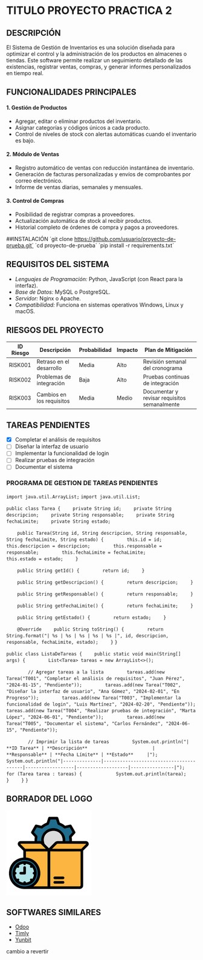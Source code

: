 # TITULO PROYECTO PRACTICA 2

## DESCRIPCIÓN

El Sistema de Gestión de Inventarios es una solución diseñada para optimizar el control y la administración de los productos en almacenes o tiendas. Este software permite realizar un seguimiento detallado de las existencias, registrar ventas, compras, y generar informes personalizados en tiempo real.

## FUNCIONALIDADES PRINCIPALES

#### 1. **Gestión de Productos**
- Agregar, editar o eliminar productos del inventario.
- Asignar categorías y códigos únicos a cada producto.
- Control de niveles de stock con alertas automáticas cuando el inventario es bajo.

#### 2. **Módulo de Ventas**
- Registro automático de ventas con reducción instantánea de inventario.
- Generación de facturas personalizadas y envíos de comprobantes por correo electrónico.
- Informe de ventas diarias, semanales y mensuales.

#### 3. **Control de Compras**
- Posibilidad de registrar compras a proveedores.
- Actualización automática de stock al recibir productos.
- Historial completo de órdenes de compra y pagos a proveedores.

##INSTALACIÓN
´git clone https://github.com/usuario/proyecto-de-prueba.git´
´cd proyecto-de-prueba´
´pip install -r requirements.txt´

## REQUISITOS DEL SISTEMA
- *Lenguajes de Programación:* Python, JavaScript (con React para la interfaz).
- *Base de Datos:* MySQL o PostgreSQL.
- *Servidor:* Nginx o Apache.
- *Compatibilidad:* Funciona en sistemas operativos Windows, Linux y macOS.

## RIESGOS DEL PROYECTO

| **ID Riesgo** | **Descripción**                  | **Probabilidad** | **Impacto** | **Plan de Mitigación**                        |
|---------------|----------------------------------|------------------|-------------|-----------------------------------------------|
| RISK001       | Retraso en el desarrollo         | Media            | Alto        | Revisión semanal del cronograma               |
| RISK002       | Problemas de integración         | Baja             | Alto        | Pruebas continuas de integración              |
| RISK003       | Cambios en los requisitos        | Media            | Medio       | Documentar y revisar requisitos semanalmente   |
 


## TAREAS PENDIENTES
- [x]  Completar el análisis de requisitos
- [ ] Diseñar la interfaz de usuario
- [ ] Implementar la funcionalidad de login
- [ ] Realizar pruebas de integración
- [ ] Documentar el sistema

### PROGRAMA DE GESTION DE TAREAS PENDIENTES 
`import java.util.ArrayList;`
`import java.util.List;`

`public class Tarea {`
`    private String id;`
`    private String descripcion;`
`    private String responsable;`
`    private String fechaLimite;`
`    private String estado;`

`    public Tarea(String id, String descripcion, String responsable, String fechaLimite, String estado) {`
`        this.id = id;`
`        this.descripcion = descripcion;`
`        this.responsable = responsable;`
`        this.fechaLimite = fechaLimite;`
`        this.estado = estado;`
`    }`

`    public String getId() {`
`        return id;`
`    }`

`    public String getDescripcion() {`
`        return descripcion;`
`    }`

`    public String getResponsable() {`
`        return responsable;`
`    }`

`    public String getFechaLimite() {`
`        return fechaLimite;`
`    }`

`    public String getEstado() {`
`        return estado;`
`    }`

`    @Override`
`    public String toString() {`
`        return String.format("| %s | %s | %s | %s | %s |", id, descripcion, responsable, fechaLimite, estado);`
`    }`
`}`

`public class ListaDeTareas {`
`    public static void main(String[] args) {`
`        List<Tarea> tareas = new ArrayList<>();`

`        // Agregar tareas a la lista`
`        tareas.add(new Tarea("T001", "Completar el análisis de requisitos", "Juan Pérez", "2024-01-15", "Pendiente"));`
`        tareas.add(new Tarea("T002", "Diseñar la interfaz de usuario", "Ana Gómez", "2024-02-01", "En Progreso"));`
`        tareas.add(new Tarea("T003", "Implementar la funcionalidad de login", "Luis Martínez", "2024-02-20", "Pendiente"));`
`        tareas.add(new Tarea("T004", "Realizar pruebas de integración", "Marta López", "2024-06-01", "Pendiente"));`
`        tareas.add(new Tarea("T005", "Documentar el sistema", "Carlos Fernández", "2024-06-15", "Pendiente"));`

`        // Imprimir la lista de tareas`
`        System.out.println("| **ID Tarea** | **Descripción**                        | **Responsable** | **Fecha Límite** | **Estado**     |");`
`        System.out.println("|--------------|----------------------------------------|------------------|-------------------|----------------|");`
`        for (Tarea tarea : tareas) {`
`            System.out.println(tarea);`
`        }`
`    }`
`}`


## BORRADOR DEL LOGO 
![alt text](LOGO.png)

## SOFTWARES SIMILARES
- [Odoo](https://www.odoo.com/es_ES/app/inventory?utm_source=google&utm_medium=cpc&utm_campaign=WEU-ES-ES-Inventory_App-Specific-Values&gad_source=1&gclid=Cj0KCQjwgL-3BhDnARIsAL6KZ696XfUeXsF92iy5hx_IPGq3z3jgn0MBnFiqz4tVLPVFYrvJPT4SOSQaAtTSEALw_wcB)
- [Timly](https://timly.com/es/software-de-gestion-de-inventarios-medicos/?utm_feeditemid&utm_device=c&utm_term=gesti%C3%B3n%20de%20inventario&utm_source=google&utm_medium=cpc&utm_campaign=ES%2B%20%7C%20Gestion%20de%20inventarios&hsa_cam=21159235138&hsa_grp=160201983029&hsa_mt=p&hsa_src=g&hsa_ad=699459815272&hsa_acc=7499781921&hsa_net=adwords&hsa_kw=gesti%C3%B3n%20de%20inventario&hsa_tgt=kwd-316705517492&hsa_ver=3&gad_source=1&gclid=Cj0KCQjwgL-3BhDnARIsAL6KZ69XujBC53dDsIKbCgl0J3xKn2nF4pMSeY0g9_cBOTcsL7ZSyGxWw6saAkRvEALw_wcB)
- [Yunbit](https://www.yunbitsoftware.com/sga-sistema-de-gestion-de-almacenes/?gad_source=1&gclid=Cj0KCQjwgL-3BhDnARIsAL6KZ6_gMSB7GVP3kz5LiAXuaC1_ucJkBH29jFnUo_DsDJindKJPgJtJBt4aAo89EALw_wcB)

cambio a revertir